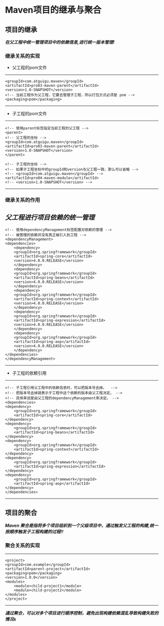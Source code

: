 # Maven项目的继承与聚合

## 项目的继承
***在父工程中统一管理项目中的依赖信息,进行统一版本管理!***

### 继承关系的实现
- 父工程的pom文件
---
    <groupId>com.atguigu.maven</groupId>
    <artifactId>pro03-maven-parent</artifactId>
    <version>1.0-SNAPSHOT</version>
    <!-- 当前工程作为父工程，它要去管理子工程，所以打包方式必须是 pom -->
    <packaging>pom</packaging>
---

- 子工程的pom文件
---
    <!-- 使用parent标签指定当前工程的父工程 -->
    <parent>
    <!-- 父工程的坐标 -->
    <groupId>com.atguigu.maven</groupId>
    <artifactId>pro03-maven-parent</artifactId>
    <version>1.0-SNAPSHOT</version>
    </parent>

    <!-- 子工程的坐标 -->
    <!-- 如果子工程坐标中的groupId和version与父工程一致，那么可以省略 -->
    <!-- <groupId>com.atguigu.maven</groupId> -->
    <artifactId>pro04-maven-module</artifactId>
    <!-- <version>1.0-SNAPSHOT</version> -->
---

### 继承关系的作用
***父工程进行项目依赖的统一管理***
---
    <!-- 使用dependencyManagement标签配置对依赖的管理 -->
    <!-- 被管理的依赖并没有真正被引入到工程 -->
    <dependencyManagement>
    <dependencies>
        <dependency>
        <groupId>org.springframework</groupId>
        <artifactId>spring-core</artifactId>
        <version>4.0.0.RELEASE</version>
        </dependency>
        <dependency>
        <groupId>org.springframework</groupId>
        <artifactId>spring-beans</artifactId>
        <version>4.0.0.RELEASE</version>
        </dependency>
        <dependency>
        <groupId>org.springframework</groupId>
        <artifactId>spring-context</artifactId>
        <version>4.0.0.RELEASE</version>
        </dependency>
        <dependency>
        <groupId>org.springframework</groupId>
        <artifactId>spring-expression</artifactId>
        <version>4.0.0.RELEASE</version>
        </dependency>
        <dependency>
        <groupId>org.springframework</groupId>
        <artifactId>spring-aop</artifactId>
        <version>4.0.0.RELEASE</version>
        </dependency>
    </dependencies>
    </dependencyManagement>
---

- 子工程的依赖引用
---
    <!-- 子工程引用父工程中的依赖信息时，可以把版本号去掉。  -->
    <!-- 把版本号去掉就表示子工程中这个依赖的版本由父工程决定。 -->
    <!-- 具体来说是由父工程的dependencyManagement来决定。 -->
    <dependencies>
    <dependency>
        <groupId>org.springframework</groupId>
        <artifactId>spring-core</artifactId>
    </dependency>
    <dependency>
        <groupId>org.springframework</groupId>
        <artifactId>spring-beans</artifactId>
    </dependency>
    <dependency>
        <groupId>org.springframework</groupId>
        <artifactId>spring-context</artifactId>
    </dependency>
    <dependency>
        <groupId>org.springframework</groupId>
        <artifactId>spring-expression</artifactId>
    </dependency>
    <dependency>
        <groupId>org.springframework</groupId>
        <artifactId>spring-aop</artifactId>
    </dependency>
    </dependencies>
---
## 项目的聚合
***Maven 聚合是指将多个项目组织到一个父级项目中，通过触发父工程的构建,统一按顺序触发子工程构建的过程!!***

### 聚合关系的实现
---
    <project>
    <groupId>com.example</groupId>
    <artifactId>parent-project</artifactId>
    <packaging>pom</packaging>
    <version>1.0.0</version>
    <modules>
        <module>child-project1</module>
        <module>child-project2</module>
    </modules>
    </project>
---
***通过聚合，可以对多个项目进行顺序控制，避免出现构建依赖混乱导致构建失败的情况s***


